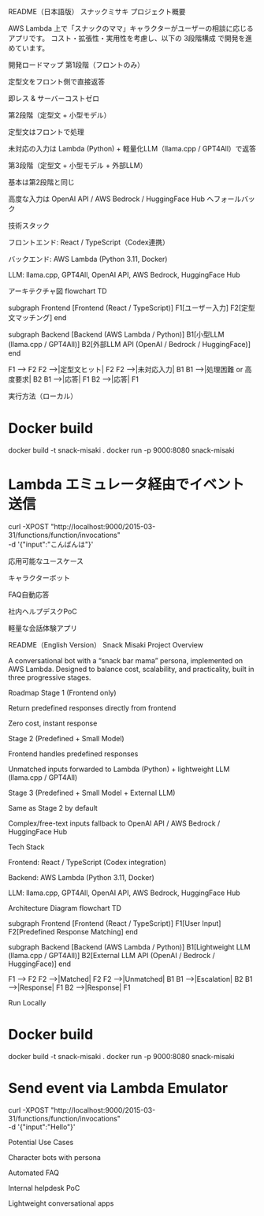 README（日本語版）
スナックミサキ
プロジェクト概要

AWS Lambda 上で「スナックのママ」キャラクターがユーザーの相談に応じるアプリです。
コスト・拡張性・実用性を考慮し、以下の 3段階構成 で開発を進めています。

開発ロードマップ
第1段階（フロントのみ）

定型文をフロント側で直接返答

即レス & サーバーコストゼロ

第2段階（定型文 + 小型モデル）

定型文はフロントで処理

未対応の入力は Lambda (Python) + 軽量化LLM（llama.cpp / GPT4All）で返答

第3段階（定型文 + 小型モデル + 外部LLM）

基本は第2段階と同じ

高度な入力は OpenAI API / AWS Bedrock / HuggingFace Hub へフォールバック

技術スタック

フロントエンド: React / TypeScript（Codex連携）

バックエンド: AWS Lambda (Python 3.11, Docker)

LLM: llama.cpp, GPT4All, OpenAI API, AWS Bedrock, HuggingFace Hub

アーキテクチャ図
flowchart TD

subgraph Frontend [Frontend (React / TypeScript)]
    F1[ユーザー入力]
    F2[定型文マッチング]
end

subgraph Backend [Backend (AWS Lambda / Python)]
    B1[小型LLM (llama.cpp / GPT4All)]
    B2[外部LLM API (OpenAI / Bedrock / HuggingFace)]
end

F1 --> F2
F2 -->|定型文ヒット| F2
F2 -->|未対応入力| B1
B1 -->|処理困難 or 高度要求| B2
B1 -->|応答| F1
B2 -->|応答| F1

実行方法（ローカル）
# Docker build
docker build -t snack-misaki .
docker run -p 9000:8080 snack-misaki

# Lambda エミュレータ経由でイベント送信
curl -XPOST "http://localhost:9000/2015-03-31/functions/function/invocations" \
  -d '{"input":"こんばんは"}'

応用可能なユースケース

キャラクターボット

FAQ自動応答

社内ヘルプデスクPoC

軽量な会話体験アプリ

README（English Version）
Snack Misaki
Project Overview

A conversational bot with a “snack bar mama” persona, implemented on AWS Lambda.
Designed to balance cost, scalability, and practicality, built in three progressive stages.

Roadmap
Stage 1 (Frontend only)

Return predefined responses directly from frontend

Zero cost, instant response

Stage 2 (Predefined + Small Model)

Frontend handles predefined responses

Unmatched inputs forwarded to Lambda (Python) + lightweight LLM (llama.cpp / GPT4All)

Stage 3 (Predefined + Small Model + External LLM)

Same as Stage 2 by default

Complex/free-text inputs fallback to OpenAI API / AWS Bedrock / HuggingFace Hub

Tech Stack

Frontend: React / TypeScript (Codex integration)

Backend: AWS Lambda (Python 3.11, Docker)

LLM: llama.cpp, GPT4All, OpenAI API, AWS Bedrock, HuggingFace Hub

Architecture Diagram
flowchart TD

subgraph Frontend [Frontend (React / TypeScript)]
    F1[User Input]
    F2[Predefined Response Matching]
end

subgraph Backend [Backend (AWS Lambda / Python)]
    B1[Lightweight LLM (llama.cpp / GPT4All)]
    B2[External LLM API (OpenAI / Bedrock / HuggingFace)]
end

F1 --> F2
F2 -->|Matched| F2
F2 -->|Unmatched| B1
B1 -->|Escalation| B2
B1 -->|Response| F1
B2 -->|Response| F1

Run Locally
# Docker build
docker build -t snack-misaki .
docker run -p 9000:8080 snack-misaki

# Send event via Lambda Emulator
curl -XPOST "http://localhost:9000/2015-03-31/functions/function/invocations" \
  -d '{"input":"Hello"}'

Potential Use Cases

Character bots with persona

Automated FAQ

Internal helpdesk PoC

Lightweight conversational apps
